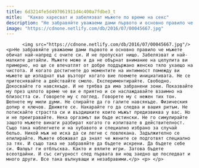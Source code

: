 ```yaml
---
title: 6d3214fe5d497061911d4c400a7fdbe3_t
mitle:  "Какво харесват и забелязват мъжете по време на секс"
description: "Не забравяйте уважаеми дами първото и основно правило че мъжете обичат най-напред с очите си. И не пропускат нищо. Забелязват и най- малките детайли. Мъжете може и да не обърнат внимание на целулита ви примерно, но ще се впечатлят от добре поддържано женско тяло ухаещо на чистота. И когато достигнете до моментите на интимност помежду …"
image: "https://cdnone.netlify.com/db/2016/07/00045667.jpg"
---
```


          <img src="https://cdnone.netlify.com/db/2016/07/00045667.jpg"/>        <p>Не забравяйте уважаеми дами първото и основно правило че мъжете обичат най-напред с очите си. И не пропускат нищо. Забелязват и най- малките детайли. Мъжете може и да не обърнат внимание на целулита ви примерно, но ще се впечатлят от добре поддържано женско тяло ухаещо на чистота. И когато достигнете до моментите на интимност помежду ви мъжете ще изпаднат във възторг когато вие поемете инициативата. Не се притеснявайте а действайте смело. Експериментирайте. Свободно. Докосвайте го навсякъде. И не трябва да има забранени зони. Показвайте му през цялото време че ви е приятно и се наслаждавайте взаимно на близостта си. Говорете му с поглед. Говорете му с нежен тих тон. Шепнете му мили думи. Не спирайте да го галите навсякъде. Физическия допир е ключов. Движете се. Накарайте го да следва и вашия ритъм. Не потискайте страстта си и въздишките които мъжът предизвиква у вас. Но и не преигравайте. Нека оргазмът ви бъде истински. Не го симулирайте защото мъжете винаги разбират когато го изпитвате в действителност. Също така наблегнете и на хубавото и специално избрано за случай бельо. Никой мъж не иска да си легне с повлекана. Задължително се епилирайте. Мъжете обожават да знаят че жените се подготвят специално за тях. И също така не забравяйте да бъдете искрени. Да бъдете себе си. Фалшът ги отблъсква. Както и вялите игри. Затова бъдете всеотдайни. И със сигурност след първата ви нощ заедно ще последват и много други. Все така вълнуващи и незабравими.</p> <p> </p>        